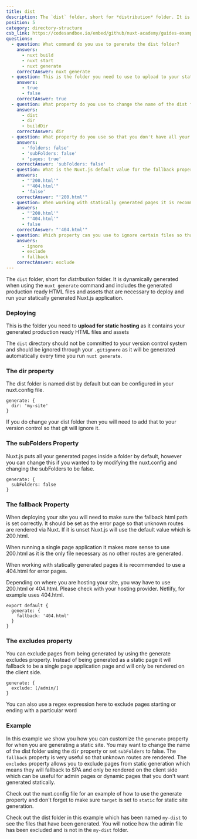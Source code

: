 ```yaml
---
title: dist
description: The `dist` folder, short for *distribution* folder. It is dynamically generated when using the `nuxt generate` commands and includes the generated production ready HTML files and assets that are necessary to deploy and run your statically generated Nuxt.js application.
position: 5
category: directory-structure
csb_link: https://codesandbox.io/embed/github/nuxt-academy/guides-examples/tree/master/04_directory_structure/05_dist?fontsize=14&hidenavigation=1&theme=dark
questions:
  - question: What command do you use to generate the dist folder?
    answers:
      - nuxt build
      - nuxt start
      - nuxt generate
    correctAnswer: nuxt generate
  - question: This is the folder you need to use to upload to your static site hosting
    answers:
      - true
      - false
    correctAnswer: true
  - question: What property do you use to change the name of the dist folder?
    answers:
      - dist
      - dir
      - buildDir
    correctAnswer: dir
  - question: What property do you use so that you don't have all your generated pages in a folder?
    answers:
      - 'folders: false'
      - 'subFolders: false'
      - 'pages: true'
    correctAnswer: 'subFolders: false'
  - question: What is the Nuxt.js default value for the fallback property?
    answers:
      - "'200.html'"
      - "'404.html'"
      - 'false'
    correctAnswer: "'200.html'"
  - question: When working with statically generated pages it is recommended to use which file for the error pages?
    answers:
      - "'200.html'"
      - "'404.html'"
      - false
    correctAnswer: "'404.html'"
  - question: Which property can you use to ignore certain files so that they are not statically generated?
    answers:
      - ignore
      - exclude
      - fallback
    correctAnswer: exclude
---
```


The `dist` folder, short for _distribution_ folder. It is dynamically generated when using the `nuxt generate` command and includes the generated production ready HTML files and assets that are necessary to deploy and run your statically generated Nuxt.js application.

### Deploying

This is the folder you need to **upload for static hosting** as it contains your generated production ready HTML files and assets

<base-alert>

The `dist` directory should not be committed to your version control system and should be ignored through your `.gitignore` as it will be generated automatically every time you run `nuxt generate`.

</base-alert>

### The dir property

The dist folder is named dist by default but can be configured in your nuxt.config file.

```js{}[nuxt.config.js]
generate: {
  dir: 'my-site'
}
```

<base-alert>

If you do change your dist folder then you will need to add that to your version control so that git will ignore it.

</base-alert>

### The subFolders Property

Nuxt.js puts all your generated pages inside a folder by default, however you can change this if you wanted to by modifying the nuxt.config and changing the subFolders to be false.

```js{}[nuxt.config.js]
generate: {
  subFolders: false
}
```

### The fallback Property

When deploying your site you will need to make sure the fallback html path is set correctly. It should be set as the error page so that unknown routes are rendered via Nuxt. If it is unset Nuxt.js will use the default value which is 200.html.

When running a single page application it makes more sense to use 200.html as it is the only file necessary as no other routes are generated.

When working with statically generated pages it is recommended to use a 404.html for error pages.

<base-alert>

Depending on where you are hosting your site, you way have to use 200.html or 404.html. Please check with your hosting provider. Netlify, for example uses 404.html.

</base-alert>

```js{}[nuxt.config.js]
export default {
  generate: {
    fallback: '404.html'
  }
}
```

### The excludes property

You can exclude pages from being generated by using the generate excludes property. Instead of being generated as a static page it will fallback to be a single page application page and will only be rendered on the client side.

```js{}[nuxt.config.js]
generate: {
  exclude: [/admin/]
}
```

<base-alert type="info">

You can also use a regex expression here to exclude pages starting or ending with a particular word

</base-alert>

### Example

In this example we show you how you can customize the `generate` property for when you are generating a static site. You may want to change the name of the dist folder using the `dir` property or set `subFolders` to false. The `fallback` property is very useful so that unknown routes are rendered. The `excludes` property allows you to exclude pages from static generation which means they will fallback to SPA and only be rendered on the client side which can be useful for admin pages or dynamic pages that you don't want generated statically.

Check out the nuxt.config file for an example of how to use the generate property and don't forget to make sure `target` is set to `static` for static site generation.

Check out the dist folder in this example which has been named `my-dist` to see the files that have been generated. You will notice how the admin file has been excluded and is not in the `my-dist` folder.

<app-modal>
  <code-sandbox  :src="csb_link"></code-sandbox>
</app-modal>

<quiz :questions="questions"></quiz>
